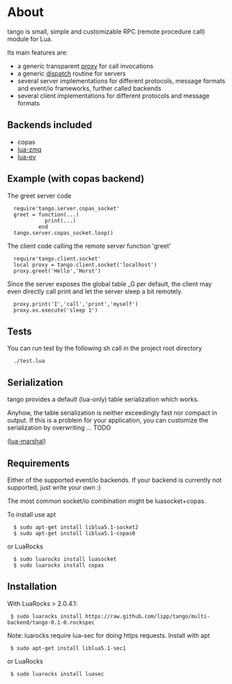 About
=======

tango is small, simple and customizable RPC (remote procedure call)
module for Lua.

Its main features are:

* a generic transparent [proxy](https://github.com/lipp/tango/blob/multi-backend/tango/proxy.lua) for call invocations
* a generic [dispatch](https://github.com/lipp/tango/blob/multi-backend/tango/dispatch.lua) routine for servers
* several server implementations for different protocols, message formats and event/io
frameworks, further called backends
* several client implementations for different protocols and message formats


Backends included
---------------------

* copas  
* [lua-zmq](https://github.com/Neopallium/lua-zmq)
* [lua-ev](https://github.com/brimworks/lua-ev)

Example (with copas backend)
--------------------------------
The greet server code 

      require'tango.server.copas_socket'
      greet = function(...)
                print(...)
              end         
      tango.server.copas_socket.loop()


The client code calling the remote server function 'greet'

      require'tango.client.socket'
      local proxy = tango.client.socket('localhost')
      proxy.greet('Hello','Horst')

Since the server exposes the global table _G per default, the client may even
directly call print and let the server sleep a bit remotely.

      proxy.print('I','call','print','myself')         
      proxy.os.execute('sleep 1')

Tests
------

You can run test by the following sh call in the project root directory

      ./test.lua


Serialization
-------------
tango provides a default (lua-only) table serialization which works.

Anyhow, the table serialization is neither exceedingly fast nor
compact in output. If this is a problem for your application, you can
customize the serialization by overwriting ... TODO

([lua-marshal](https://github.com/richardhundt/lua-marshal))

Requirements
------------

Either of the supported event/io backends. If your backend is
currently not supported, just write your own :)

The most common socket/io combination might be luasocket+copas.

To install use apt

      $ sudo apt-get install liblua5.1-socket2
      $ sudo apt-get install liblua5.1-copas0


or LuaRocks

      $ sudo luarocks install luasocket
      $ sudo luarocks install copas

Installation
-------------
With LuaRocks > 2.0.4.1:

     $ sudo luarocks install https://raw.github.com/lipp/tango/multi-backend/tango-0.1-0.rockspec

Note: luarocks require lua-sec for doing https requests.
Install with apt

     $ sudo apt-get install liblua5.1-sec1

or LuaRocks

     $ sudo luarocks install luasec
